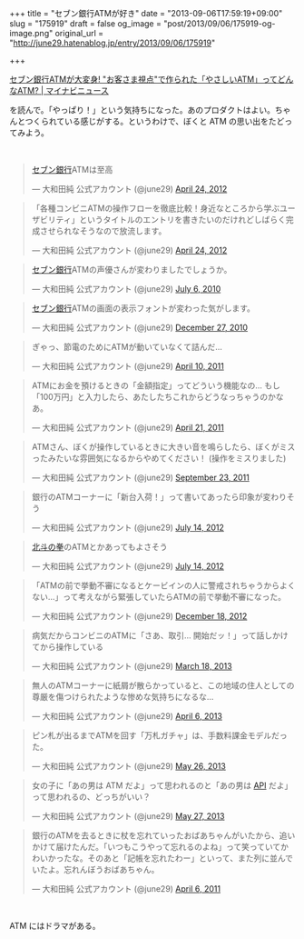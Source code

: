 +++
title = "セブン銀行ATMが好き"
date = "2013-09-06T17:59:19+09:00"
slug = "175919"
draft = false
og_image = "post/2013/09/06/175919-og-image.png"
original_url = "http://june29.hatenablog.jp/entry/2013/09/06/175919"

+++

<p><a href="http://news.mynavi.jp/articles/2013/09/02/kindatm/" title='セブン銀行ATMが大変身! "お客さま視点"で作られた「やさしいATM」ってどんなATM? | マイナビニュース'>セブン銀行ATMが大変身! "お客さま視点"で作られた「やさしいATM」ってどんなATM? | マイナビニュース</a></p>
<p>を読んで。「やっぱり！」という気持ちになった。あのプロダクトはよい。ちゃんとつくられている感じがする。というわけで、ぼくと ATM の思い出をたどってみよう。</p>
<br>
<p></p>
<blockquote class="twitter-tweet">
<p><a class="keyword" href="http://d.hatena.ne.jp/keyword/%A5%BB%A5%D6%A5%F3%B6%E4%B9%D4">セブン銀行</a>ATMは至高</p>—  大和田純 公式アカウント (@june29) <a href="https://twitter.com/june29/statuses/194807299255177216">April 24, 2012</a>
</blockquote>
<p></p>
<blockquote class="twitter-tweet">
<p>「各種コンビニATMの操作フローを徹底比較！身近なところから学ぶユーザビリティ」というタイトルのエントリを書きたいのだけれどしばらく完成させられなそうなので放流します。</p>—  大和田純 公式アカウント (@june29) <a href="https://twitter.com/june29/statuses/194806913437925376">April 24, 2012</a>
</blockquote>
<p></p>
<blockquote class="twitter-tweet">
<p><a class="keyword" href="http://d.hatena.ne.jp/keyword/%A5%BB%A5%D6%A5%F3%B6%E4%B9%D4">セブン銀行</a>ATMの声優さんが変わりましたでしょうか。</p>—  大和田純 公式アカウント (@june29) <a href="https://twitter.com/june29/statuses/17847520463">July 6, 2010</a>
</blockquote>
<p></p>
<blockquote class="twitter-tweet">
<p><a class="keyword" href="http://d.hatena.ne.jp/keyword/%A5%BB%A5%D6%A5%F3%B6%E4%B9%D4">セブン銀行</a>ATMの画面の表示フォントが変わった気がします。</p>—  大和田純 公式アカウント (@june29) <a href="https://twitter.com/june29/statuses/19297763455930368">December 27, 2010</a>
</blockquote>
<p></p>
<blockquote class="twitter-tweet">
<p>ぎゃっ、節電のためにATMが動いていなくて詰んだ…</p>—  大和田純 公式アカウント (@june29) <a href="https://twitter.com/june29/statuses/56908250469236736">April 10, 2011</a>
</blockquote>
<p></p>
<blockquote class="twitter-tweet">
<p>ATMにお金を預けるときの「金額指定」ってどういう機能なの… もし「100万円」と入力したら、あたしたちこれからどうなっちゃうのかなあ。</p>—  大和田純 公式アカウント (@june29) <a href="https://twitter.com/june29/statuses/60922335766650880">April 21, 2011</a>
</blockquote>
<p></p>
<blockquote class="twitter-tweet">
<p>ATMさん、ぼくが操作しているときに大きい音を鳴らしたら、ぼくがミスったみたいな雰囲気になるからやめてください！ (操作をミスりました)</p>—  大和田純 公式アカウント (@june29) <a href="https://twitter.com/june29/statuses/117052953352876033">September 23, 2011</a>
</blockquote>
<p></p>
<blockquote class="twitter-tweet">
<p>銀行のATMコーナーに「新台入荷！」って書いてあったら印象が変わりそう</p>—  大和田純 公式アカウント (@june29) <a href="https://twitter.com/june29/statuses/224095325965664256">July 14, 2012</a>
</blockquote>
<p></p>
<blockquote class="twitter-tweet">
<p><a class="keyword" href="http://d.hatena.ne.jp/keyword/%CB%CC%C5%CD%A4%CE%B7%FD">北斗の拳</a>のATMとかあってもよさそう</p>—  大和田純 公式アカウント (@june29) <a href="https://twitter.com/june29/statuses/224095445297807360">July 14, 2012</a>
</blockquote>
<p></p>
<blockquote class="twitter-tweet">
<p>「ATMの前で挙動不審になるとケービインの人に警戒されちゃうからよくない…」って考えながら緊張していたらATMの前で挙動不審になった。</p>—  大和田純 公式アカウント (@june29) <a href="https://twitter.com/june29/statuses/280859907379580928">December 18, 2012</a>
</blockquote>
<p></p>
<blockquote class="twitter-tweet">
<p>病気だからコンビニのATMに「さあ、取引… 開始だッ！」って話しかけてから操作している</p>—  大和田純 公式アカウント (@june29) <a href="https://twitter.com/june29/statuses/313658787485585408">March 18, 2013</a>
</blockquote>
<p></p>
<blockquote class="twitter-tweet">
<p>無人のATMコーナーに紙屑が散らかっていると、この地域の住人としての尊厳を傷つけられたような惨めな気持ちになるな…</p>—  大和田純 公式アカウント (@june29) <a href="https://twitter.com/june29/statuses/320371636283011074">April 6, 2013</a>
</blockquote>
<p></p>
<blockquote class="twitter-tweet">
<p>ピン札が出るまでATMを回す「万札ガチャ」は、手数料課金モデルだった。</p>—  大和田純 公式アカウント (@june29) <a href="https://twitter.com/june29/statuses/338656429919584256">May 26, 2013</a>
</blockquote>
<p></p>
<blockquote class="twitter-tweet">
<p>女の子に「あの男は ATM だよ」って思われるのと「あの男は <a class="keyword" href="http://d.hatena.ne.jp/keyword/API">API</a> だよ」って思われるの、どっちがいい？</p>—  大和田純 公式アカウント (@june29) <a href="https://twitter.com/june29/statuses/338977105377382400">May 27, 2013</a>
</blockquote>
<p></p>
<blockquote class="twitter-tweet">
<p>銀行のATMを去るときに杖を忘れていったおばあちゃんがいたから、追いかけて届けたんだ。「いつもこうやって忘れるのよね」って笑っていてかわいかったな。そのあと「記帳を忘れたわー」といって、また列に並んでいたよ。忘れんぼうおばあちゃん。</p>—  大和田純 公式アカウント (@june29) <a href="https://twitter.com/june29/statuses/55488537591685120">April 6, 2011</a>
</blockquote>
<p><script async src="//platform.twitter.com/widgets.js" charset="utf-8"></script></p>
<br>
<p>ATM にはドラマがある。</p>

